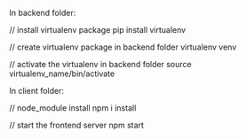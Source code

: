 In backend folder:

// install virtualenv package
pip install virtualenv

// create virtualenv package in backend folder
virtualenv venv

// activate the virtualenv in backend folder
source virtualenv_name/bin/activate


In client folder:



// node_module install
npm i install


// start the frontend server
npm start


